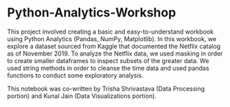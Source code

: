 # Python-Analytics-Workshop
This project involved creating a basic and easy-to-understand workbook using Python Analytics (Pandas, NumPy, Matplotlib). 
In this workbook, we explore a dataset sourced from Kaggle that documented the Netflix catalog as of November 2019. To analyze the Netflix data, we used masking in order to create smaller dataframes to inspect subsets of the greater data. We used string methods in order to cleanse the time data and used pandas functions to conduct some exploratory analysis.

This notebook was co-written by Trisha Shrivastava (Data Processing portion) and Kunal Jain (Data Visualizations portion).
